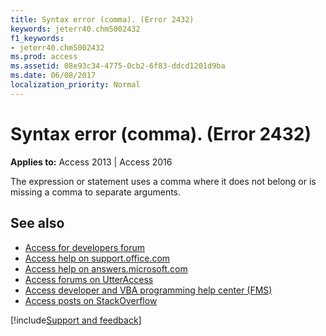 ```yaml
---
title: Syntax error (comma). (Error 2432)
keywords: jeterr40.chm5002432
f1_keywords:
- jeterr40.chm5002432
ms.prod: access
ms.assetid: 08e93c34-4775-0cb2-6f83-ddcd1201d9ba
ms.date: 06/08/2017
localization_priority: Normal
---
```



# Syntax error (comma). (Error 2432)

  

**Applies to:** Access 2013 | Access 2016

The expression or statement uses a comma where it does not belong or is missing a comma to separate arguments.

## See also

- [Access for developers forum](https://social.msdn.microsoft.com/Forums/office/home?forum=accessdev)
- [Access help on support.office.com](https://support.office.com/search/results?query=Access)
- [Access help on answers.microsoft.com](https://answers.microsoft.com/)
- [Access forums on UtterAccess](https://www.utteraccess.com/forum/index.php?act=idx)
- [Access developer and VBA programming help center (FMS)](https://www.fmsinc.com/MicrosoftAccess/developer/)
- [Access posts on StackOverflow](https://stackoverflow.com/questions/tagged/ms-access)

[!include[Support and feedback](~/includes/feedback-boilerplate.md)]